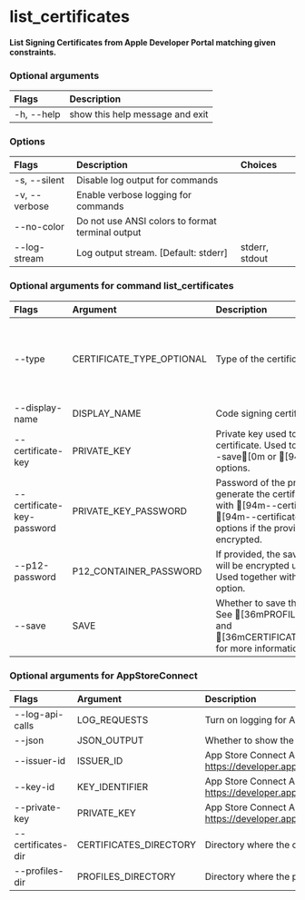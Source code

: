
list_certificates
=================

#### List Signing Certificates from Apple Developer Portal matching given constraints.

### Optional arguments

|Flags|Description|
| :--- | :--- |
|-h, --help|show this help message and exit|

### Options

|Flags|Description|Choices|
| :--- | :--- | :--- |
|-s, --silent|Disable log output for commands||
|-v, --verbose|Enable verbose logging for commands||
|--no-color|Do not use ANSI colors to format terminal output||
|--log-stream|Log output stream. [Default: stderr]|stderr, stdout|

### Optional arguments for command list_certificates

|Flags|Argument|Description|Type|Choices|
| :--- | :--- | :--- | :--- | :--- |
|--type|CERTIFICATE_TYPE_OPTIONAL|Type of the certificate|CertificateType|DEVELOPER_ID_APPLICATION <br />DEVELOPER_ID_KEXT <br />IOS_DEVELOPMENT <br />IOS_DISTRIBUTION <br />MAC_APP_DEVELOPMENT <br />MAC_APP_DISTRIBUTION <br />MAC_INSTALLER_DISTRIBUTION|
|--display-name|DISPLAY_NAME|Code signing certificate display name|str||
|--certificate-key|PRIVATE_KEY|Private key used to generate the certificate. Used together with [94m--save[0m or [94m--create[0m options.|CertificateKeyArgument||
|--certificate-key-password|PRIVATE_KEY_PASSWORD|Password of the private key used to generate the certificate. Used together with [94m--certificate-key[0m or [94m--certificate-key-path[0m options if the provided key is encrypted.|CertificateKeyPasswordArgument||
|--p12-password|P12_CONTAINER_PASSWORD|If provided, the saved p12 container will be encrypted using this password. Used together with [94m--save[0m option.|str||
|--save|SAVE|Whether to save the resources to disk. See [36mPROFILES_DIRECTORY[0m and [36mCERTIFICATES_DIRECTORY[0m for more information.|bool||

### Optional arguments for AppStoreConnect

|Flags|Argument|Description|Type|Default|
| :--- | :--- | :--- | :--- | :--- |
|--log-api-calls|LOG_REQUESTS|Turn on logging for App Store Connect API HTTP requests|bool||
|--json|JSON_OUTPUT|Whether to show the resource in JSON format|bool||
|--issuer-id|ISSUER_ID|App Store Connect API Key Issuer ID. Identifies the issuer who created the authentication token. Learn more at https://developer.apple.com/documentation/appstoreconnectapi/creating_api_keys_for_app_store_connect_api.|IssuerIdArgument||
|--key-id|KEY_IDENTIFIER|App Store Connect API Key ID. Learn more at https://developer.apple.com/documentation/appstoreconnectapi/creating_api_keys_for_app_store_connect_api.|KeyIdentifierArgument||
|--private-key|PRIVATE_KEY|App Store Connect API private key. Learn more at https://developer.apple.com/documentation/appstoreconnectapi/creating_api_keys_for_app_store_connect_api.|PrivateKeyArgument||
|--certificates-dir|CERTIFICATES_DIRECTORY|Directory where the code signing certificates will be saved|Path|/Users/stas/Library/MobileDevice/Certificates|
|--profiles-dir|PROFILES_DIRECTORY|Directory where the provisioning profiles will be saved|Path|/Users/stas/Library/MobileDevice/Provisioning Profiles|
